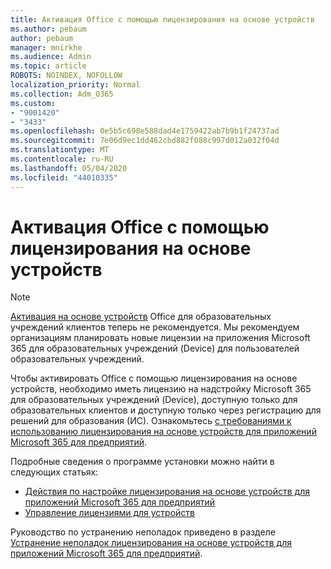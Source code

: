```yaml
---
title: Активация Office с помощью лицензирования на основе устройств
ms.author: pebaum
author: pebaum
manager: mnirkhe
ms.audience: Admin
ms.topic: article
ROBOTS: NOINDEX, NOFOLLOW
localization_priority: Normal
ms.collection: Adm_O365
ms.custom:
- "9001420"
- "3433"
ms.openlocfilehash: 0e5b5c698e588dad4e1759422ab7b9b1f24737ad
ms.sourcegitcommit: 7e06d9ec1dd462cbd882f088c997d012a032f04d
ms.translationtype: MT
ms.contentlocale: ru-RU
ms.lasthandoff: 05/04/2020
ms.locfileid: "44010335"
---
```

# <a name="activating-office-using-device-based-licensing"></a>Активация Office с помощью лицензирования на основе устройств

> [!NOTE]
> [Активация на основе устройств](https://aka.ms/officedba) Office для образовательных учреждений клиентов теперь не рекомендуется. Мы рекомендуем организациям планировать новые лицензии на приложения Microsoft 365 для образовательных учреждений (Device) для пользователей образовательных учреждений.

Чтобы активировать Office с помощью лицензирования на основе устройств, необходимо иметь лицензию на надстройку Microsoft 365 для образовательных учреждений (Device), доступную только для образовательных клиентов и доступную только через регистрацию для решений для образования (ИС). Ознакомьтесь [с требованиями к использованию лицензирования на основе устройств для приложений Microsoft 365 для предприятий](https://docs.microsoft.com/deployoffice/device-based-licensing#requirements-for-using-device-based-licensing-for-microsoft-365-apps-for-enterprise).


Подробные сведения о программе установки можно найти в следующих статьях:

- [Действия по настройке лицензирования на основе устройств для приложений Microsoft 365 для предприятий](https://docs.microsoft.com/deployoffice/device-based-licensing#steps-to-configure-device-based-licensing-for-microsoft-365-apps-for-enterprise)
- [Управление лицензиями для устройств](https://docs.microsoft.com/Office365/Admin/misc/manage-licenses-for-devices)

Руководство по устранению неполадок приведено в разделе [Устранение неполадок лицензирования на основе устройств для приложений Microsoft 365 для предприятий](https://docs.microsoft.com/deployoffice/device-based-licensing#troubleshoot-device-based-licensing-for-microsoft-365-apps-for-enterprise).
